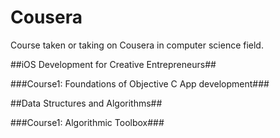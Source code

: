 # Cousera

Course taken or taking on Cousera in computer science field.

##iOS Development for Creative Entrepreneurs##

###Course1: Foundations of Objective C App development###

##Data Structures and Algorithms##

###Course1: Algorithmic Toolbox###

